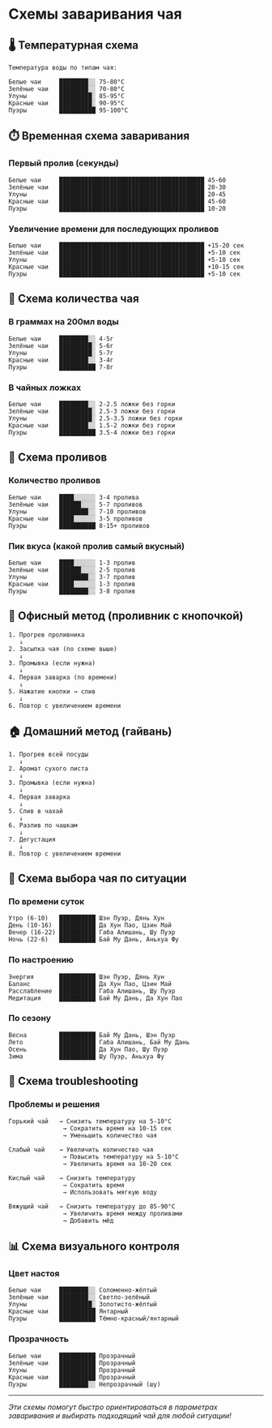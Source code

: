# Схемы заваривания чая

## 🌡️ Температурная схема

```
Температура воды по типам чая:

Белые чаи     ████████░░ 75-80°C
Зелёные чаи   ████████░░ 70-80°C  
Улуны         █████████░ 85-95°C
Красные чаи   █████████░ 90-95°C
Пуэры         ██████████ 95-100°C
```

## ⏱️ Временная схема заваривания

### Первый пролив (секунды)
```
Белые чаи     ████████████████████████████████████████ 45-60
Зелёные чаи   ████████████████████████████████████████ 20-30
Улуны         ████████████████████████████████████████ 20-45
Красные чаи   ████████████████████████████████████████ 45-60
Пуэры         ████████████████████████████████████████ 10-20
```

### Увеличение времени для последующих проливов
```
Белые чаи     ████████████████████████████████████████ +15-20 сек
Зелёные чаи   ████████████████████████████████████████ +5-10 сек
Улуны         ████████████████████████████████████████ +5-10 сек
Красные чаи   ████████████████████████████████████████ +10-15 сек
Пуэры         ████████████████████████████████████████ +5-10 сек
```

## 🍃 Схема количества чая

### В граммах на 200мл воды
```
Белые чаи     ████████░░ 4-5г
Зелёные чаи   █████████░ 5-6г
Улуны         █████████░ 5-7г
Красные чаи   ████████░░ 3-4г
Пуэры         ██████████ 7-8г
```

### В чайных ложках
```
Белые чаи     ████████░░ 2-2.5 ложки без горки
Зелёные чаи   █████████░ 2.5-3 ложки без горки
Улуны         █████████░ 2.5-3.5 ложки без горки
Красные чаи   ████████░░ 1.5-2 ложки без горки
Пуэры         ██████████ 3.5-4 ложки без горки
```

## 🔄 Схема проливов

### Количество проливов
```
Белые чаи     ████░░░░░░ 3-4 пролива
Зелёные чаи   ██████░░░░ 5-7 проливов
Улуны         ████████░░ 7-10 проливов
Красные чаи   ████░░░░░░ 3-5 проливов
Пуэры         ██████████ 8-15+ проливов
```

### Пик вкуса (какой пролив самый вкусный)
```
Белые чаи     ████░░░░░░ 1-3 пролив
Зелёные чаи   ██████░░░░ 2-5 пролив
Улуны         ████████░░ 3-7 пролив
Красные чаи   ████░░░░░░ 1-3 пролив
Пуэры         ████████░░ 3-8 пролив
```

## 🏢 Офисный метод (проливник с кнопочкой)

```
1. Прогрев проливника
   ↓
2. Засыпка чая (по схеме выше)
   ↓
3. Промывка (если нужна)
   ↓
4. Первая заварка (по времени)
   ↓
5. Нажатие кнопки → слив
   ↓
6. Повтор с увеличением времени
```

## 🏠 Домашний метод (гайвань)

```
1. Прогрев всей посуды
   ↓
2. Аромат сухого листа
   ↓
3. Промывка (если нужна)
   ↓
4. Первая заварка
   ↓
5. Слив в чахай
   ↓
6. Разлив по чашкам
   ↓
7. Дегустация
   ↓
8. Повтор с увеличением времени
```

## 🎯 Схема выбора чая по ситуации

### По времени суток
```
Утро (6-10)   ██████████ Шэн Пуэр, Дянь Хун
День (10-16)  ██████████ Да Хун Пао, Цзин Май
Вечер (16-22) ██████████ Габа Алишань, Шу Пуэр
Ночь (22-6)   ██████████ Бай Му Дань, Аньхуа Фу
```

### По настроению
```
Энергия       ██████████ Шэн Пуэр, Дянь Хун
Баланс        ██████████ Да Хун Пао, Цзин Май
Расслабление  ██████████ Габа Алишань, Шу Пуэр
Медитация     ██████████ Бай Му Дань, Да Хун Пао
```

### По сезону
```
Весна         ██████████ Бай Му Дань, Шэн Пуэр
Лето          ██████████ Габа Алишань, Бай Му Дань
Осень         ██████████ Да Хун Пао, Шу Пуэр
Зима          ██████████ Шу Пуэр, Аньхуа Фу
```

## 🚨 Схема troubleshooting

### Проблемы и решения
```
Горький чай   → Снизить температуру на 5-10°C
               → Сократить время на 10-15 сек
               → Уменьшить количество чая

Слабый чай    → Увеличить количество чая
               → Повысить температуру на 5-10°C
               → Увеличить время на 10-20 сек

Кислый чай    → Снизить температуру
               → Сократить время
               → Использовать мягкую воду

Вяжущий чай   → Снизить температуру до 85-90°C
               → Увеличить время между проливами
               → Добавить мёд
```

## 📊 Схема визуального контроля

### Цвет настоя
```
Белые чаи     ████████░░ Соломенно-жёлтый
Зелёные чаи   ████████░░ Светло-зелёный
Улуны         █████████░ Золотисто-жёлтый
Красные чаи   ██████████ Янтарный
Пуэры         ██████████ Тёмно-красный/янтарный
```

### Прозрачность
```
Белые чаи     ██████████ Прозрачный
Зелёные чаи   ██████████ Прозрачный
Улуны         ██████████ Прозрачный
Красные чаи   ██████████ Прозрачный
Пуэры         ████████░░ Непрозрачный (шу)
```

---

*Эти схемы помогут быстро ориентироваться в параметрах заваривания и выбирать подходящий чай для любой ситуации!*

